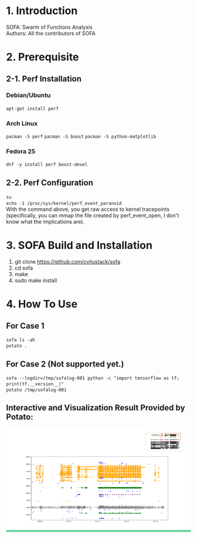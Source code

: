 # 1. Introduction
SOFA: Swarm of Functions Analysis  
Authors: All the contributors of SOFA

# 2. Prerequisite

## 2-1. Perf Installation 
### Debian/Ubuntu
`apt-get install perf` 
### Arch Linux
`pacman -S perf`
`pacman -S boost`
`pacman -S python-matplotlib`
### Fedora 25
`dnf -y install perf boost-devel`

## 2-2. Perf Configuration
`su`  
`echo -1 /proc/sys/kernel/perf_event_paranoid`    
With the command above, you get raw access to kernel tracepoints (specifically, you can mmap the file created by perf_event_open, I don't know what the implications are).

# 3. SOFA Build and Installation 
1. git clone https://github.com/cyliustack/sofa
2. cd sofa 
3. make 
4. sudo make install

# 4. How To Use
## For Case 1
```
sofa ls -ah
potato . 
```
## For Case 2 (Not supported yet.)
```
sofa --logdir=/tmp/sofalog-001 python -c "import tensorflow as tf; print(tf.__version__)"
potato /tmp/sofalog-001
```
## Interactive and Visualization Result Provided by Potato:  
![Alt text](demo.png)

